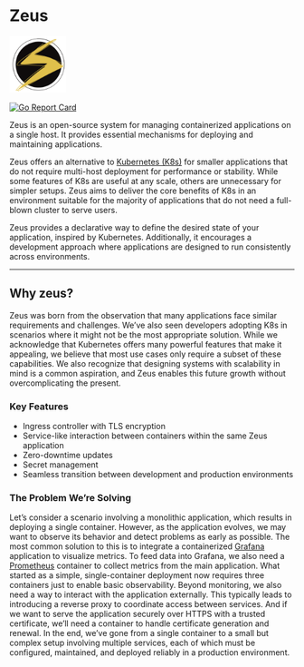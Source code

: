 # Zeus

<img src="https://github.com/raphaeldichler/zeus/blob/30294adb1b0fad8f4e8632b39dfa939c3bce266e/docs/icon.png" width="100">

[![Go Report Card](https://goreportcard.com/badge/github.com/raphaeldichler/zeus)](https://goreportcard.com/report/github.com/raphaeldichler/zeus)


Zeus is an open-source system for managing containerized applications on a single host. It provides essential mechanisms for deploying and maintaining applications.

Zeus offers an alternative to [Kubernetes (K8s)](https://kubernetes.io/) for smaller applications that do not require multi-host deployment for performance or stability. While some features of K8s are useful at any scale, others are unnecessary for simpler setups. Zeus aims to deliver the core benefits of K8s in an environment suitable for the majority of applications that do not need a full-blown cluster to serve users.

Zeus provides a declarative way to define the desired state of your application, inspired by Kubernetes. Additionally, it encourages a development approach where applications are designed to run consistently across environments.

----

## Why zeus?

Zeus was born from the observation that many applications face similar requirements and challenges. We’ve also seen developers adopting K8s in scenarios where it might not be the most appropriate solution. While we acknowledge that Kubernetes offers many powerful features that make it appealing, we believe that most use cases only require a subset of these capabilities. We also recognize that designing systems with scalability in mind is a common aspiration, and Zeus enables this future growth without overcomplicating the present.

### Key Features
 - Ingress controller with TLS encryption
 - Service-like interaction between containers within the same Zeus application
 - Zero-downtime updates
 - Secret management
 - Seamless transition between development and production environments

### The Problem We’re Solving

Let’s consider a scenario involving a monolithic application, which results in deploying a single container. However, as the application evolves, we may want to observe its behavior and detect problems as early as possible. The most common solution to this is to integrate a containerized [Grafana](https://grafana.com/) application to visualize metrics. To feed data into Grafana, we also need a [Prometheus](https://prometheus.io/) container to collect metrics from the main application. What started as a simple, single-container deployment now requires three containers just to enable basic observability. Beyond monitoring, we also need a way to interact with the application externally. This typically leads to introducing a reverse proxy to coordinate access between services. And if we want to serve the application securely over HTTPS with a trusted certificate, we’ll need a container to handle certificate generation and renewal. In the end, we’ve gone from a single container to a small but complex setup involving multiple services, each of which must be configured, maintained, and deployed reliably in a production environment.
